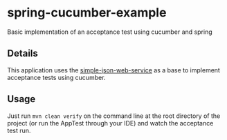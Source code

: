 # spring-cucumber-example
Basic implementation of an acceptance test using cucumber and spring

## Details
This application uses the [simple-json-web-service](https://github.com/spyridon-ninos/simple-json-web-service)
as a base to implement acceptance tests using cucumber.

## Usage
Just run
```mvn clean verify```
on the command line at the root directory of the project (or run the AppTest through your IDE) and watch the acceptance test run.
